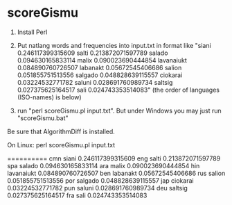 scoreGismu
==========

1. Install Perl

2. Put natlang words and frequencies into input.txt in format like
"siani 0.246117399315609 salti 0.213872071597789 salado 0.094630165833114 malix 0.090023690444854 lavanaiukt 0.084890760726507 labanakt 0.05672545406686 salion 0.051855751513556 salgado 0.048828639115557 ciokarai 0.03224532771782 saluni 0.028691760989734 saltsig 0.027375625164517 sali 0.024743353514083"
(the order of languages (ISO-names) is below)

3. run "perl scoreGismu.pl input.txt". But under Windows you may just run "scoreGismu.bat"

Be sure that AlgorithmDiff is installed.

On Linux:
perl scoreGismu.pl input.txt

==========
cmn	siani	0.246117399315609
eng	salti	0.213872071597789
spa	salado	0.094630165833114
ara	malix	0.090023690444854
hin	lavanaiukt	0.084890760726507
ben	labanakt	0.05672545406686
rus	salion	0.051855751513556
por	salgado	0.048828639115557
jap	ciokarai	0.03224532771782
pun	saluni	0.028691760989734
deu	saltsig	0.027375625164517
fra	sali	0.024743353514083
